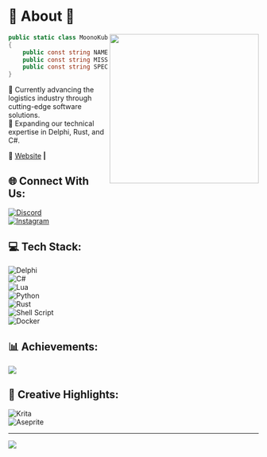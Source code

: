 # 🚀 About 🌟

<img align="right" width="300" src="https://i.pinimg.com/originals/10/d8/ba/10d8ba6db5fbe73ef31375870b481e16.gif" />

```c#
public static class MoonoKube
{
    public const string NAME = "MoonoKube";
    public const string MISSION = "Delivering modern softwares for modern businesses.";
    public const string SPECIALIZATION = "Software Development";
}
```

🔭 Currently advancing the logistics industry through cutting-edge software solutions.  
🌱 Expanding our technical expertise in Delphi, Rust, and C#.  

🏡 [Website](https://MoonoKube.com/) **|**   

## 🌐 Connect With Us:

[![Discord](https://img.shields.io/badge/Discord-%237289DA.svg?logo=discord&logoColor=white)](https://discord.gg/8Bhr74mZuV)  
[![Instagram](https://img.shields.io/badge/Instagram-%23E4405F.svg?logo=Instagram&logoColor=white)](https://instagram.com/MoonoKube)  

## 💻 Tech Stack:

![Delphi](https://img.shields.io/badge/Delphi-CC342D?style=for-the-badge&logo=delphi&logoColor=white)  
![C#](https://img.shields.io/badge/c%23-%23239120.svg?style=for-the-badge&logo=csharp&logoColor=white)  
![Lua](https://img.shields.io/badge/lua-%232C2D72.svg?style=for-the-badge&logo=lua&logoColor=white)  
![Python](https://img.shields.io/badge/python-3670A0?style=for-the-badge&logo=python&logoColor=ffdd54)  
![Rust](https://img.shields.io/badge/rust-%23000000.svg?style=for-the-badge&logo=rust&logoColor=white)  
![Shell Script](https://img.shields.io/badge/shell_script-%23121011.svg?style=for-the-badge&logo=gnu-bash&logoColor=white)  
![Docker](https://img.shields.io/badge/docker-%230db7ed.svg?style=for-the-badge&logo=docker&logoColor=white)  

## 📊 Achievements:

![](https://github-readme-stats.vercel.app/api/top-langs/?username=MoonoKube&theme=dracula&hide_border=false&include_all_commits=false&count_private=false&layout=compact)

## 🎨 Creative Highlights:

![Krita](https://img.shields.io/badge/Krita-203759?style=for-the-badge&logo=krita&logoColor=EEF37B)  
![Aseprite](https://img.shields.io/badge/Aseprite-FFFFFF?style=for-the-badge&logo=Aseprite&logoColor=#7D929E)  

---

[![](https://visitcount.itsvg.in/api?id=MoonoKube&icon=2&color=10)](https://visitcount.itsvg.in)
